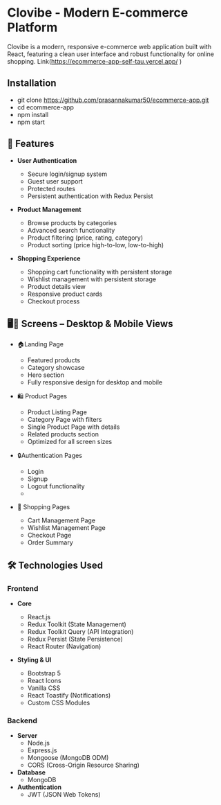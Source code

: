 # Clovibe - Modern E-commerce Platform 
  Clovibe is a modern, responsive e-commerce web application built with React, featuring a clean user interface and robust functionality for online shopping.
  Link(https://ecommerce-app-self-tau.vercel.app/ )

## Installation
   - git clone https://github.com/prasannakumar50/ecommerce-app.git
   - cd ecommerce-app
   - npm install
   - npm start

## 🌟 Features

- **User Authentication**
  - Secure login/signup system
  - Guest user support
  - Protected routes
  - Persistent authentication with Redux Persist

- **Product Management**
  - Browse products by categories
  - Advanced search functionality
  - Product filtering (price, rating, category)
  - Product sorting (price high-to-low, low-to-high)

- **Shopping Experience**
  - Shopping cart functionality with persistent storage
  - Wishlist management with persistent storage
  - Product details view
  - Responsive product cards
  - Checkout process

## 🖥️📱 Screens – Desktop & Mobile Views
- 🏠Landing Page
  - Featured products
  - Category showcase
  - Hero section
  - Fully responsive design for desktop and mobile

- 🛍️ Product Pages
  - Product Listing Page
  - Category Page with filters
  - Single Product Page with details
  - Related products section
  - Optimized for all screen sizes

-  🔒Authentication Pages
   - Login
   - Signup
   - Logout functionality
   - 
- 🛒 Shopping Pages
  - Cart Management Page
  - Wishlist Management Page
  - Checkout Page
  - Order Summary


## 🛠️ Technologies Used

### Frontend
- **Core**
  - React.js
  - Redux Toolkit (State Management)
  - Redux Toolkit Query (API Integration)
  - Redux Persist (State Persistence)
  - React Router (Navigation)

- **Styling & UI**
  - Bootstrap 5
  - React Icons
  - Vanilla CSS
  - React Toastify (Notifications)
  - Custom CSS Modules

### Backend
- **Server**
  - Node.js
  - Express.js
  - Mongoose (MongoDB ODM)
  - CORS (Cross-Origin Resource Sharing)
- **Database**
  - MongoDB 
- **Authentication**
  - JWT (JSON Web Tokens)
  
